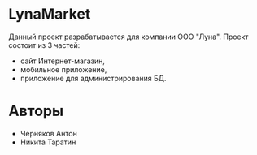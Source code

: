 # LynaMarket
Данный проект разрабатывается для компании ООО "Луна". 
Проект состоит из 3 частей:
  - сайт Интернет-магазин,
  - мобильное приложение,
  - приложение для администрирования БД.
# Авторы
 - Черняков Антон
 - Никита Таратин
